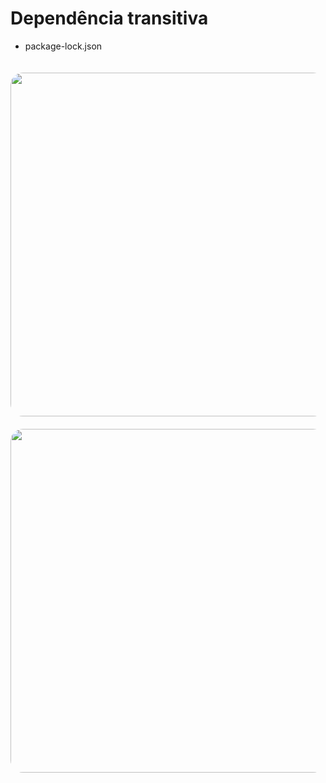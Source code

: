 # Dependência transitiva

- package-lock.json

<div style="text-align: center">
  <Image style="border-radius: 20px; margin: 0 auto;margin-top: 20px" src="transient-1.png" width="550" />
</div>

<div style="text-align: center">
  <Image style="border-radius: 20px; margin: 0 auto;margin-top: 20px" src="transient-2.png" width="550" />
</div>